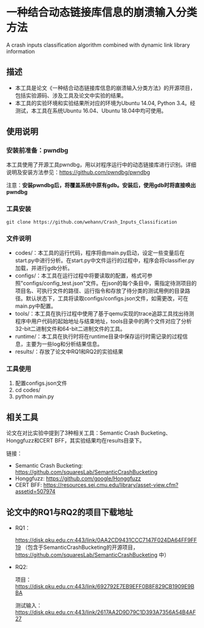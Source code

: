 # 一种结合动态链接库信息的崩溃输入分类方法

A crash inputs classification algorithm combined with dynamic link library information



## 描述

* 本工具是论文《一种结合动态链接库信息的崩溃输入分类方法》的开源项目，包括实验源码、涉及工具及论文中实验的结果。
* 本工具的实验环境和实验结果所对应的环境为Ubuntu 14.04, Python 3.4。经测试，本工具在系统Ubuntu 16.04、Ubuntu 18.04中均可使用。

## 使用说明

### 安装前准备：pwndbg

本工具使用了开源工具pwndbg，用以对程序运行中的动态链接库进行识别。详细说明及安装方法参见：https://github.com/pwndbg/pwndbg

注意：**安装pwndbg后，将覆盖系统中原有gdb。安装后，使用gdb时将直接唤出pwndbg**

### 工具安装

```
git clone https://github.com/wehann/Crash_Inputs_Classification
```

### 文件说明

* codes/：本工具的运行代码，程序将由main.py启动，设定一些变量后在start.py中进行分析。在start.py中文件运行的过程中，程序会将classifier.py加载，并进行gdb分析。
* configs/：本工具在运行过程中将要读取的配置，格式可参照"configs/config_test.json"文件。在json的每个条目中，需指定待测项目的项目名、可执行文件的路径、运行指令和存放了待分类的测试用例的目录路径。默认状态下，工具将读取configs/configs.json文件，如需更改，可在main.py中配置。
* tools/：本工具在执行过程中使用了基于qemu实现的trace追踪工具找出待测程序中用户代码的起始地址与结束地址，tools目录中的两个文件对应了分析32-bit二进制文件和64-bit二进制文件的工具。
* runtime/：本工具在执行时将在runtime目录中保存运行时需记录的过程信息，主要为一些log和分析结果信息。
* results/：存放了论文中RQ1和RQ2的实验结果

### 工具使用

1. 配置configs.json文件
2. cd codes/
3. python main.py

## 相关工具

论文在对比实验中提到了3种相关工具：Semantic Crash Bucketing、Honggfuzz和CERT BFF，其实验结果均在results目录下。

链接：

* Semantic Crash Bucketing: https://github.com/squaresLab/SemanticCrashBucketing
* Honggfuzz:  https://github.com/google/Honggfuzz
* CERT BFF: https://resources.sei.cmu.edu/library/asset-view.cfm?assetid=507974

## 论文中的RQ1与RQ2的项目下载地址
* RQ1：

  https://disk.pku.edu.cn:443/link/0AA2CD9431CCC7147F024DA64FF9FF19
  （包含于SemanticCrashBucketing的开源项目，https://github.com/squaresLab/SemanticCrashBucketing 中）

* RQ2: 

  项目：https://disk.pku.edu.cn:443/link/692792E7EB9EFF0B8F829CB1909E9BBA

  测试输入：https://disk.pku.edu.cn:443/link/2617AA2D9D79C1D393A7356A54B4AF27